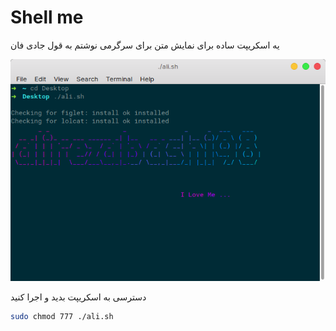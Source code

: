 # Shell me

یه اسکریپت ساده برای نمایش متن برای سرگرمی نوشتم به قول جادی فان 


![](/images/shell_me.png)

دسترسی به اسکریپت بدید و اجرا کنید
```bash
sudo chmod 777 ./ali.sh
```
